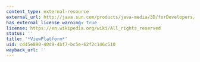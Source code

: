 ```yaml
---
content_type: external-resource
external_url: http://java.sun.com/products/java-media/3D/forDevelopers/j3dapi/javax/media/j3d/ViewPlatform.html
has_external_license_warning: true
license: https://en.wikipedia.org/wiki/All_rights_reserved
status: ''
title: '*ViewPlatform*'
uid: cd45e890-40d9-4bf7-bc5e-62f2c146c510
wayback_url: ''
---
```


